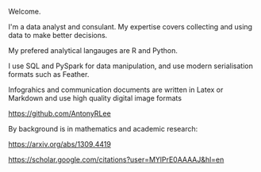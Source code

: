 <!---
AntonyRLee/AntonyRLee is a ✨ special ✨ repository because its `README.md` (this file) appears on your GitHub profile.
You can click the Preview link to take a look at your changes.
--->

Welcome. 

I'm a data analyst and consulant. My expertise covers collecting and using data to make better decisions. 


My prefered analytical langauges are R and Python. 

I use SQL and PySpark for data manipulation, and use modern serialisation formats such as Feather. 

Infograhics and communication documents are written in Latex or Markdown and use high quality digital image formats


https://github.com/AntonyRLee

By background is in mathematics and academic research:

https://arxiv.org/abs/1309.4419

https://scholar.google.com/citations?user=MYlPrE0AAAAJ&hl=en
